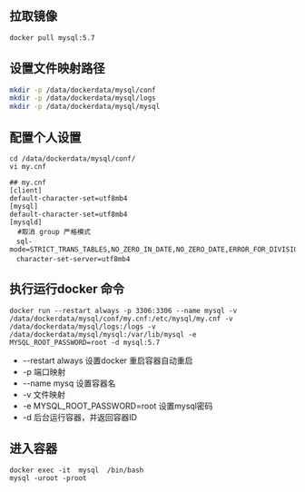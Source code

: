 ## 拉取镜像
```sh
docker pull mysql:5.7
```


## 设置文件映射路径
```sh
mkdir -p /data/dockerdata/mysql/conf
mkdir -p /data/dockerdata/mysql/logs
mkdir -p /data/dockerdata/mysql/mysql
```
## 配置个人设置

```shell
cd /data/dockerdata/mysql/conf/
vi my.cnf
```
```
## my.cnf
[client]
default-character-set=utf8mb4
[mysql]
default-character-set=utf8mb4
[mysqld]
  #取消 group 严格模式
　sql-mode=STRICT_TRANS_TABLES,NO_ZERO_IN_DATE,NO_ZERO_DATE,ERROR_FOR_DIVISION_BY_ZERO,NO_AUTO_CREATE_USER,NO_ENGINE_SUBSTITUTION
　character-set-server=utf8mb4
```
## 执行运行docker 命令

```shell
docker run --restart always -p 3306:3306 --name mysql -v /data/dockerdata/mysql/conf/my.cnf:/etc/mysql/my.cnf -v /data/dockerdata/mysql/logs:/logs -v /data/dockerdata/mysql/mysql:/var/lib/mysql -e MYSQL_ROOT_PASSWORD=root -d mysql:5.7
```
+ --restart always 设置docker 重启容器自动重启
+ -p 端口映射
+ --name mysq 设置容器名
+ -v 文件映射
+ -e MYSQL_ROOT_PASSWORD=root 设置mysql密码
+ -d 后台运行容器，并返回容器ID

## 进入容器

```
docker exec -it  mysql  /bin/bash
mysql -uroot -proot
```
